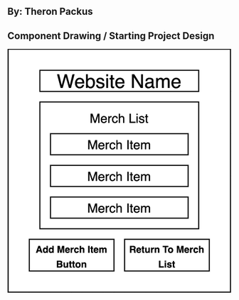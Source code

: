 ## By: Theron Packus

## Component Drawing / Starting Project Design

![Component Drawing](./src/img/component-drawing.png)
